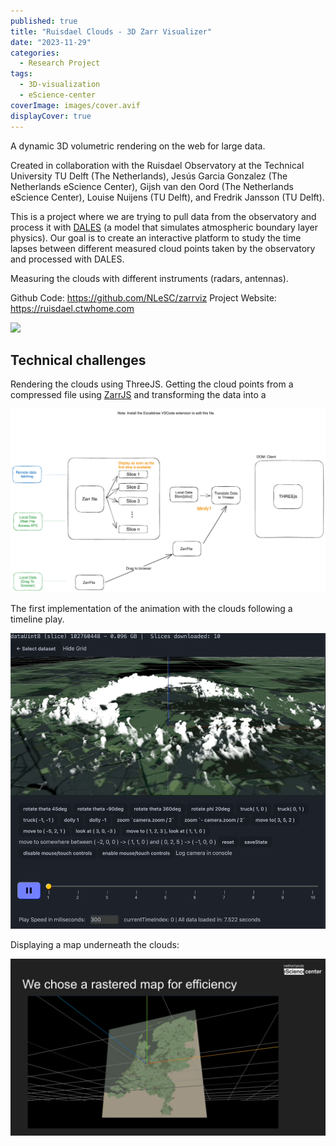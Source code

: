 ```yaml
---
published: true
title: "Ruisdael Clouds - 3D Zarr Visualizer"
date: "2023-11-29"
categories:
  - Research Project
tags:
  - 3D-visualization
  - eScience-center
coverImage: images/cover.avif
displayCover: true
---
```

A dynamic 3D volumetric rendering on the web for large data.

Created in collaboration with the Ruisdael Observatory at the Technical University TU Delft (The Netherlands), Jesús Garcia Gonzalez (The Netherlands eScience Center), Gijsh van den Oord (The Netherlands eScience Center), Louise Nuijens (TU Delft), and Fredrik Jansson (TU Delft).

This is a project where we are trying to pull data from the observatory and process it with [DALES](https://research-software-directory.org/software/dales) (a model that simulates atmospheric boundary layer physics). Our goal is to create an interactive platform to study the time lapses between different measured cloud points taken by the observatory and processed with DALES.

Measuring the clouds with different instruments (radars, antennas).

Github Code: https://github.com/NLeSC/zarrviz
Project Website: https://ruisdael.ctwhome.com 

![](./images/image-7.avif)

## Technical challenges

Rendering the clouds using ThreeJS. Getting the cloud points from a compressed file using [ZarrJS](https://github.com/gzuidhof/zarr.js/) and transforming the data into a

![](./images/image-1024x597.png)

The first implementation of the animation with the clouds following a timeline play.

![](./images/clouds-scaled-1.gif)

Displaying a map underneath the clouds:

![](./images/image-6.png)
